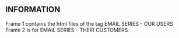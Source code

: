 ## INFORMATION

Frame 1 contains the html files of the tag EMAIL SERIES - OUR USERS
Frame 2 is for EMAIL SERIES - THEIR CUSTOMERS
